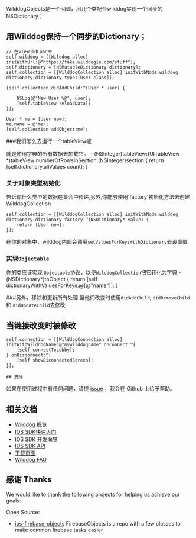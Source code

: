 WilddogObjects是一个回调，用几个类配合wilddog实现一个同步的NSDictionary；

用Wilddog保持一个同步的Dictionary；
-------------------------------------------------------------

    // 在viewDidLoad中
    self.wilddog = [[Wilddog alloc] initWithUrl:@"https://fake.wilddogio.com/stuff"];
    self.dictionary = [NSMutableDictionary dictionary];
    self.collection = [[WilddogCollection alloc] initWithNode:wilddog dictionary:dictionary type:[User class]];
    
    [self.collection didAddChild:^(User * user) {

        NSLog(@"New User %@", user);
        [self.tableView reloadData];
    }];
    
    User * me = [User new];
    me.name = @"me";
    [self.collection addObject:me];
    
###我们怎么去运行一个tableView呢

就是使用字典的所有数据去加载它。
    - (NSInteger)tableView:(UITableView *)tableView numberOfRowsInSection:(NSInteger)section
    {
        return [self.dictionary.allValues count];
    }


### 关于对象类型初始化

告诉你什么类型的数据在集合中传递,另外,你能够使用'factory'初始化方法去创建WilddogCollection

    self.collection = [[WilddogCollection alloc] initWithNode:wilddog dictionary:dictionary factory:^(NSDictionary* value) {
        return [User new];
    }];
    
在你的对象中，wilddog内部会调用`setValuesForKeysWithDictionary`去设置值
### 实现`Objectable`
你的类应该实现 `Objectable`协议，以便`WilddogCollection`把它转化为字典
    -(NSDictionary*)toObject {
        return [self dictionaryWithValuesForKeys:@[@"name"]];
    }
    
###另外，移除和更新所有处理
当他们改变时使用`didAddChild`, `didRemoveChild` 和 `didUpdateChild`去修改

当链接改变时被修改
-------------------------------------------------------

    self.connection = [[WilddogConnection alloc] initWithWilddogName:@"mywilddogname" onConnect:^{
        [self connectToLobby];
    } onDisconnect:^{
        [self showDiconnectedScreen];
    }];
    
    ## 支持
如果在使用过程中有任何问题，请提 [issue](https://github.com/WildDogTeam/demo-ios-objects/issues) ，我会在 Github 上给予帮助。

## 相关文档

* [Wilddog 概览](https://z.wilddog.com/overview/guide)
* [IOS SDK快速入门](https://z.wilddog.com/ios/quickstart)
* [IOS SDK 开发向导](https://z.wilddog.com/ios/guide/1)
* [IOS SDK API](https://z.wilddog.com/ios/api)
* [下载页面](https://www.wilddog.com/download/)
* [Wilddog FAQ](https://z.wilddog.com/questions)


## 感谢 Thanks

We would like to thank the following projects for helping us achieve our goals:

Open Source:

* [ios-firebase-objects](https://github.com/seanhess/ios-firebase-objects) FirebaseObjects is a repo with a few classes to make common firebase tasks easier
